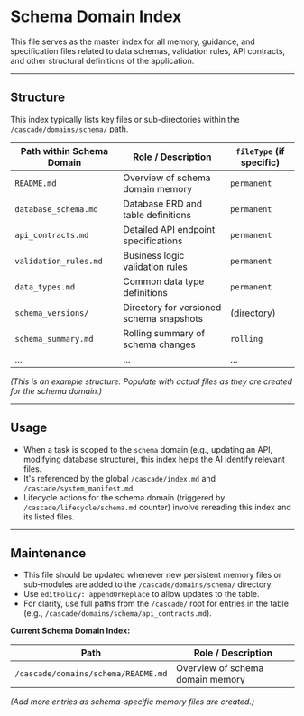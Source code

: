 <!-- @meta {
  "fileType": "structural",
  "subtype": "index",
  "purpose": "Index and routing map for all files related to data schemas, validation rules, and API contracts.",
  "editPolicy": "appendOrReplace",
  "routeScope": "schema"
} -->
# Schema Domain Index

This file serves as the master index for all memory, guidance, and specification files related to data schemas, validation rules, API contracts, and other structural definitions of the application.

---
## Structure
This index typically lists key files or sub-directories within the `/cascade/domains/schema/` path.

| Path within Schema Domain | Role / Description                     | `fileType` (if specific) |
|---------------------------|----------------------------------------|--------------------------|
| `README.md`               | Overview of schema domain memory       | `permanent`              |
| `database_schema.md`      | Database ERD and table definitions     | `permanent`              |
| `api_contracts.md`        | Detailed API endpoint specifications   | `permanent`              |
| `validation_rules.md`     | Business logic validation rules        | `permanent`              |
| `data_types.md`           | Common data type definitions           | `permanent`              |
| `schema_versions/`        | Directory for versioned schema snapshots | (directory)              |
| `schema_summary.md`       | Rolling summary of schema changes      | `rolling`                |
| ...                       | ...                                    | ...                      |

*(This is an example structure. Populate with actual files as they are created for the schema domain.)*

---
## Usage
- When a task is scoped to the `schema` domain (e.g., updating an API, modifying database structure), this index helps the AI identify relevant files.
- It's referenced by the global `/cascade/index.md` and `/cascade/system_manifest.md`.
- Lifecycle actions for the schema domain (triggered by `/cascade/lifecycle/schema.md` counter) involve rereading this index and its listed files.

---
## Maintenance
- This file should be updated whenever new persistent memory files or sub-modules are added to the `/cascade/domains/schema/` directory.
- Use `editPolicy: appendOrReplace` to allow updates to the table.
- For clarity, use full paths from the `/cascade/` root for entries in the table (e.g., `/cascade/domains/schema/api_contracts.md`).

**Current Schema Domain Index:**

| Path                                     | Role / Description               |
|------------------------------------------|----------------------------------|
| `/cascade/domains/schema/README.md`      | Overview of schema domain memory |

*(Add more entries as schema-specific memory files are created.)*
